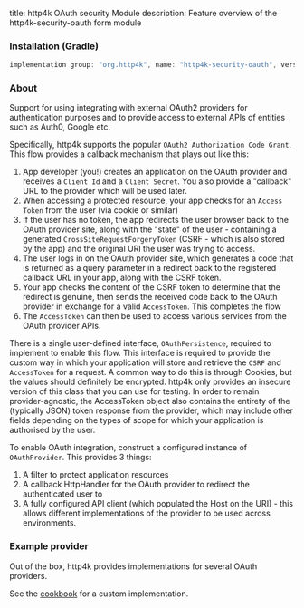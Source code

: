title: http4k OAuth security Module
description: Feature overview of the http4k-security-oauth form module

### Installation (Gradle)

```groovy
implementation group: "org.http4k", name: "http4k-security-oauth", version: "4.3.4.0"
```

### About

Support for using integrating with external OAuth2 providers for authentication purposes and to provide access to external APIs of entities such as Auth0, Google etc. 


Specifically, http4k supports the popular `OAuth2 Authorization Code Grant`. This flow provides a callback mechanism that plays out like this:

1. App developer (you!) creates an application on the OAuth provider and receives a `Client Id` and a `Client Secret`. You also provide a "callback" URL to the provider which will be used later.
2. When accessing a protected resource, your app checks for an `Access Token` from the user (via cookie or similar)
3. If the user has no token, the app redirects the user browser back to the OAuth provider site, along with the "state" of the user - containing a generated `CrossSiteRequestForgeryToken` (CSRF - which is also stored by the app) and the original URI the user was trying to access.
4. The user logs in on the OAuth provider site, which generates a code that is returned as a query parameter in a redirect back to the registered callback URL in your app, along with the CSRF token.
5. Your app checks the content of the CSRF token to determine that the redirect is genuine, then sends the received code back to the OAuth provider in exchange for a valid `AccessToken`. This completes the flow
6. The `AccessToken` can then be used to access various services from the OAuth provider APIs.

There is a single user-defined interface, `OAuthPersistence`, required to implement to enable this flow. This interface is required to provide the custom way in which your application will store and retrieve the `CSRF` and `AccessToken` for a request. A common way to do this is through Cookies, but the values should definitely be encrypted. http4k only provides an insecure version of this class that you can use for testing. In order to remain provider-agnostic, the AccessToken object also contains the entirety of the (typically JSON) token response from the provider, which may include other fields depending on the types of scope for which your application is authorised by the user.

To enable OAuth integration, construct a configured instance of `OAuthProvider`. This provides 3 things:

1. A filter to protect application resources
1. A callback HttpHandler for the OAuth provider to redirect the authenticated user to
1. A fully configured API client (which populated the Host on the URI) - this allows different
implementations of the provider to be used across environments.

### Example provider [<img class="octocat"/>](https://github.com/http4k/http4k/blob/master/src/docs/guide/modules/oauth/example_provider_oauth.kt)

Out of the box, http4k provides implementations for several OAuth providers.

<script src="https://gist-it.appspot.com/https://github.com/http4k/http4k/blob/master/src/docs/guide/modules/oauth/example_provider_oauth.kt"></script>

See the [cookbook](/cookbook/custom_oauth_provider/) for a custom implementation.
